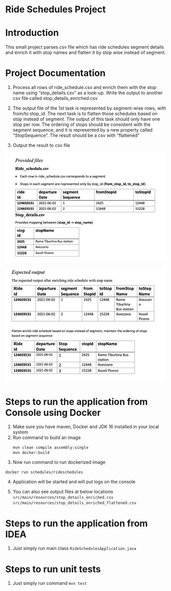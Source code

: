 # Ride Schedules Project


# Introduction
This small project parses csv file which has ride schedules segment details and enrich it
with stop names and flatten it by stop wise instead of segment.

# Project Documentation
1. Process all rows of ride_schedule.csv and enrich them with the stop name using “stop_details.csv” as a look-up. Write the output to another csv file called stop_details_enriched.csv

2. The output file of the 1st task is represented by segment-wise rows, with from/to stop_id. The next task is to flatten those schedules based on stop instead of segment. The output of this task should only have one stop per row. The ordering of stops should be consistent with the segment sequence, and it is represented by a new property called “StopSequence”. The result should be a csv with “flattened”

3. Output the result to csv file

![img.png](img.png)

![img_1.png](img_1.png)

# Steps to run the application from Console using Docker
1. Make sure you have maven, Docker and JDK 16 installed in your local system
2. Run command to build an image
   ```` 
   mvn clean compile assembly:single 
   mvn docker:build   
   ````
3. Now run command to run dockerized image
```
docker run schedules/rideschedules

```


4. Application will be started and will put logs on the console

5. You can also see output files at below locations
 ``src/main/resources/stop_details_enriched.csv``
   ``src/main/resources/stop_details_enriched_flattened.csv``


# Steps to run the application from IDEA
1. Just simply run main class ``RideSchedulesApplication.java``

# Steps to run unit tests
1. Just simply run command ``mvn test``
